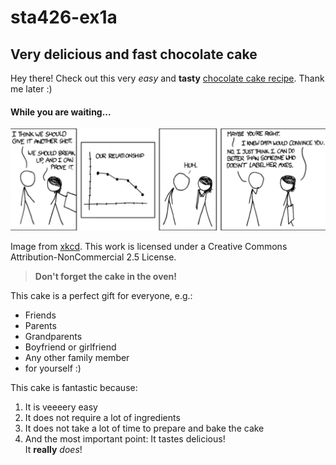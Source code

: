 # sta426-ex1a
## Very delicious and fast chocolate cake
Hey there! Check out this very _easy_ and **tasty** [chocolate cake recipe](https://www.srf.ch/static/radio/modules/data/attachments/2017/170331_apoint_lieblingsrezept_schoggikuchen_sven_rezept_def.pdf). Thank me later :)

#### While you are waiting...
![Joke][joke]

Image from [xkcd](https://xkcd.com/833/). This work is licensed under a Creative Commons Attribution-NonCommercial 2.5 License.

> **Don't forget the cake in the oven!**


This cake is a perfect gift for everyone, e.g.:
* Friends
* Parents
* Grandparents
* Boyfriend or girlfriend
* Any other family member
* for yourself :)

This cake is fantastic because:
1. It is veeeery easy
2. It does not require a lot of ingredients
3. It does not take a lot of time to prepare and bake the cake
4. And the most important point: It tastes delicious!  
   It **really** _does_!


[joke]: joke.PNG

